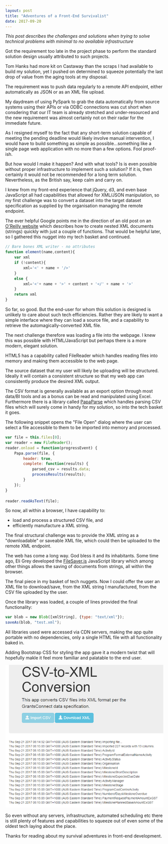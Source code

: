 ```yaml
---
layout: post
title: "Adventures of a Front-End Survivalist"
date: 2017-09-20
---
```


*This post describes the challenges and solutions when trying to solve technical problems with minimal to no available infrastructure*

Got the requirement too late in the project phase to perform the standard solution design usually attributed to such projects.

Tom Hanks had more kit on Castaway than the scraps I had available to build my solution, yet I pushed on determined to squeeze potentially the last drop of value from the aging tools at my disposal.

The requirement was to push data regularly to a remote API endpoint, either automatically as JSON or as an XML file upload.

My daydream of using PySpark to grab the data automatically from source systems using their APIs or via ODBC connections was cut short when consdering that our IT team is already stretched and under-resourced and the new requirement was almost certainly not on their radar for the immediate future.

As I resigned myself to the fact that any short-term solution capable of meeting the pending deadline would likely involve manual intervention, I would have to build something as simple as possible...something like a single page web application with no more than a few options. Fool proof-ish.

But how would I make it happen? And with what tools? Is is even possible without proper infrastructure to implement such a solution? If it is, then certainly it would not be recommended for a long term solution. Nevertheless, as the British say, keep calm and carry on.

I knew from my front-end experience that jQuery, d3, and even base JavaScript all had capabilities that allowed for XML/JSON manipulation, so my first challenge was to convert a dataset into the target dataset specification as supplied by the organisation managing the remote endpoint.

The ever helpful Google points me in the direction of an old post on an [O'Reilly website](http://archive.oreilly.com/pub/h/2127) which describes how to create nested XML documents (strings) quickly with just a couple of functions. That would be helpful later, so I gathered this nugget into my tech basket and continued.

~~~ javascript
// Bare bones XML writer - no attributes
function element(name,content){
    var xml
    if (!content){
        xml='<' + name + '/>'
    }
    else {
        xml='<'+ name + '>' + content + '</' + name + '>'
    }
    return xml
}
~~~

So far, so good. But the end-user for whom this solution is designed is unlikely to care about such tech efficiencies. Rather they are likely to want a simple interface where they can load a source file, and a capability to retrieve the automagically-converted XML file.

The next challenge therefore was loading a file into the webpage. I knew this was possible with HTML/JavaScript but perhaps there is a more modern, elegant solution. 

HTML5 has a capability called FileReader which handles reading files into memory and making them accessible to the web page.

The source dataset that my user will likely be uploading will be structured. Ideally it will contain a consistent structure so that my web app can consistently produce the desired XML output.

The CSV format is generally available as an export option through most data/BI tools and as a bonus can be read and manipulated using Excel. Furthermore there is a library called [PapaParse](http://papaparse.com/) which handles parsing CSV files which will surely come in handy for my solution, so into the tech basket it goes.

The following snippet opens the "File Open" dialog where the user can select a file accessible to them to be imported into memory and processed.

~~~ javascript
var file = this.files[0];
var reader = new FileReader();
reader.onload = function(progressEvent) {
    Papa.parse(file, {   
        header: true,   
        complete: function(results) {    
            parsed_csv = results.data;    
            processResults(results);   
        }  
    }); 
}  

reader.readAsText(file);
~~~

So now, all within a browser, I have capability to:
- load and process a structured CSV file, and 
- efficiently manufacture a XML string.

The final structural challenge was to provide the XML string as a "downloadable" or saveable XML file, which could then be uploaded to the remote XML endpoint.

The web has come a long way. God bless it and its inhabitants. Some time ago, Eli Grey developed the [FileSaver.js](https://eligrey.com/blog/saving-generated-files-on-the-client-side/) JavaScript library which among other things allows the saving of documents from strings, all within the browser.

The final piece in my basket of tech nuggets. Now I could offer the user an XML file to download/save, from the XML string I manufactured, from the CSV file uploaded by the user.

Once the library was loaded, a couple of lines provided the final functionality:

~~~ javascript
var blob = new Blob([xmlString], {type: "text/xml"});
saveAs(blob, "test.xml");
~~~

All libraries used were accessed via CDN servers, making the app quite portable with no dependencies, only a single HTML file with all functionality baked in.

Adding Bootstrap CSS for styling the app gave it a modern twist that will hopefully makle it feel more familiar and palatable to the end user.

![Screenshot](https://github.com/mwportfolio/mwportfolio.github.io/raw/master/screenshots/CSV-to-XML-Conversion-Screenshot.png)

So even without any servers, infrastructure, automated scheduling etc there is still plenty of features and capabilities to squeeze out of even some of the oldest tech laying about the place.

Thanks for reading about my survival adventures in front-end development.
